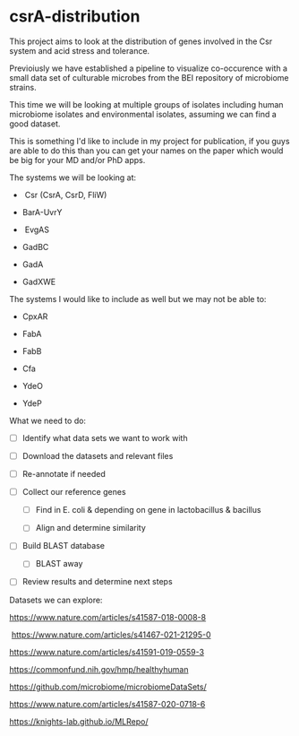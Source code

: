 # csrA-distribution

This project aims to look at the distribution of genes involved in the Csr system and acid stress and tolerance. 

Previoiusly we have established a pipeline to visualize co-occurence with a small data set of culturable microbes from the BEI repository of microbiome strains. 

This time we will be looking at multiple groups of isolates including human microbiome isolates and environmental isolates, assuming we can find a good dataset. 

This is something I'd like to include in my project for publication, if you guys are able to do this than you can get your names on the paper which would be big for your MD and/or PhD apps. 

The systems we will be looking at:

-  Csr (CsrA, CsrD, FliW)

- BarA-UvrY

-  EvgAS

- GadBC

- GadA

- GadXWE

The systems I would like to include as well but we may not be able to:

- CpxAR

- FabA

- FabB

- Cfa

- YdeO

- YdeP

What we need to do:

- [ ] Identify what data sets we want to work with

- [ ] Download the datasets and relevant files

- [ ] Re-annotate if needed

- [ ] Collect our reference genes
  
  - [ ] Find in E. coli & depending on gene in lactobacillus & bacillus
  
  - [ ] Align and determine similarity 

- [ ] Build BLAST database
  
  - [ ] BLAST away

- [ ] Review results and determine next steps





Datasets we can explore: 

https://www.nature.com/articles/s41587-018-0008-8

 https://www.nature.com/articles/s41467-021-21295-0

https://www.nature.com/articles/s41591-019-0559-3

https://commonfund.nih.gov/hmp/healthyhuman

https://github.com/microbiome/microbiomeDataSets/

https://www.nature.com/articles/s41587-020-0718-6

https://knights-lab.github.io/MLRepo/


